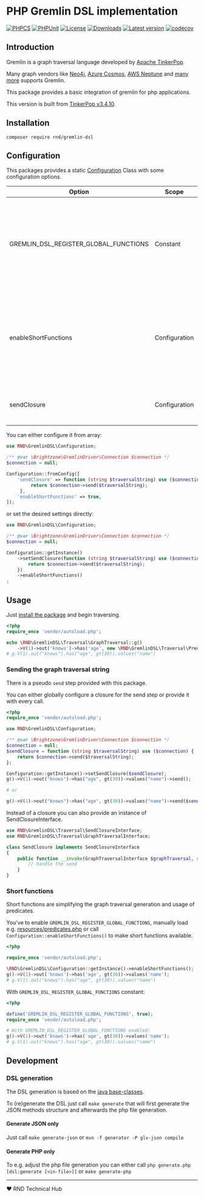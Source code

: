 # PHP Gremlin DSL implementation

[![PHPCS](https://img.shields.io/github/workflow/status/RedaktionsNetzwerk-Deutschland/gremlin-dsl/PHPCS?label=PHPCS)](https://github.com/RedaktionsNetzwerk-Deutschland/gremlin-dsl/actions?query=workflow%3APHPCS)
[![PHPUnit](https://img.shields.io/github/workflow/status/RedaktionsNetzwerk-Deutschland/gremlin-dsl/PHPUnit?label=PHPUnit)](https://github.com/RedaktionsNetzwerk-Deutschland/gremlin-dsl/actions?query=workflow%3APHPCS)
[![License](https://img.shields.io/github/license/RedaktionsNetzwerk-Deutschland/gremlin-dsl)](LICENSE.md)
[![Downloads](https://img.shields.io/packagist/dt/rnd/gremlin-dsl)](https://packagist.org/packages/rnd/gremlin-dsl)
[![Latest version](https://img.shields.io/packagist/v/rnd/gremlin-dsl)](https://packagist.org/packages/rnd/gremlin-dsl)
[![codecov](https://codecov.io/gh/RedaktionsNetzwerk-Deutschland/gremlin-dsl/branch/master/graph/badge.svg)](https://codecov.io/gh/RedaktionsNetzwerk-Deutschland/gremlin-dsl)

## Introduction

Gremlin is a graph traversal language developed by [Apache TinkerPop](https://tinkerpop.apache.org/).

Many graph vendors like [Neo4j](https://neo4j.com/), [Azure Cosmos](https://azure.microsoft.com/services/cosmos-db/), [AWS Neptune](https://aws.amazon.com/neptune/) and [many more](https://tinkerpop.apache.org/#graph-systems) supports Gremlin.

This package provides a basic integration of gremlin for php applications.

This version is built from [TinkerPop v3.4.10](generator/pom.xml#L24).

## Installation
```shell
composer require rnd/gremlin-dsl
```

## Configuration
This packages provides a static [Configuration](src/Configuration.php) Class with some configuration options.

| Option                                | Scope         | Type    | Default | Description                                   |
|---------------------------------------|---------------|---------|---------|-----------------------------------------------|
| GREMLIN_DSL_REGISTER_GLOBAL_FUNCTIONS | Constant      | boolean | false   | Globally register [short-functions](#short-functions) for gremlin.<br>E.g. the global `g`-function will be available to start the traversal. |
| enableShortFunctions                  | Configuration | boolean | false   | Globally register [short-functions](#short-functions) for gremlin.<br>E.g. the global `g`-function will be available to start the traversal. |
| sendClosure                           | Configuration | Closure | null    | Register a global callback for the [pseudo send step](#sending-the-graph-traversal-string) |

You can either configure it from array:
```php
use RND\GremlinDSL\Configuration;

/** @var \Brightzone\GremlinDriver\Connection $connection */
$connection = null;

Configuration::fromConfig([
    'sendClosure' => function (string $traversalString) use ($connection) {
         return $connection->send($traversalString);
     },
    'enableShortFunctions' => true,
]);
```

or set the desired settings directly:
```php
use RND\GremlinDSL\Configuration;

/** @var \Brightzone\GremlinDriver\Connection $connection */
$connection = null;

Configuration::getInstance()
    ->setSendClosure(function (string $traversalString) use ($connection) {
        return $connection->send($traversalString);
    })
    ->enableShortFunctions()
;

```


## Usage
Just [install the package](#installation) and begin traversing.

```php
<?php
require_once 'vendor/autoload.php';

echo \RND\GremlinDSL\Traversal\GraphTraversal::g()
    ->V(1)->out('knows')->has('age', new \RND\GremlinDSL\Traversal\Predicates\Gt(30))->values('name');
# g.V(1).out("knows").has("age", gt(30)).values("name")
```

### Sending the graph traversal string
There is a pseudo `send` step provided with this package.

You can either globally configure a closure for the send step or provide it with every call.

```php
<?php
require_once 'vendor/autoload.php';

use RND\GremlinDSL\Configuration;

/** @var \Brightzone\GremlinDriver\Connection $connection */
$connection = null;
$sendClosure = function (string $traversalString) use ($connection) {
    return $connection->send($traversalString);
};

Configuration::getInstance()->setSendClosure($sendClosure);
g()->V(1)->out("knows")->has("age", gt(30))->values("name")->send();

# or

g()->V(1)->out("knows")->has("age", gt(30))->values("name")->send($sendClosure);
```

Instead of a closure you can also provide an instance of SendClosureInterface.

```php
use RND\GremlinDSL\Traversal\SendClosureInterface;
use RND\GremlinDSL\Traversal\GraphTraversalInterface;

class SendClosure implements SendClosureInterface
{
    public function __invoke(GraphTraversalInterface $graphTraversal, string $traversalString) {
        // handle the send
    }
}
```

### Short functions
Short functions are simplifying the graph traversal generation and usage of predicates.

You've to enable `GREMLIN_DSL_REGISTER_GLOBAL_FUNCTIONS`,
manually load e.g. [resources/predicates.php](resources/predicates.php)
or call `Configuration::enableShortFunctions()` to make short functions available.

```php
<?php

require_once 'vendor/autoload.php';

\RND\GremlinDSL\Configuration::getInstance()->enableShortFunctions();
g()->V(1)->out('knows')->has('age', gt(30))->values('name');
# g.V(1).out("knows").has("age", gt(30)).values("name")
```

With `GREMLIN_DSL_REGISTER_GLOBAL_FUNCTIONS` constant:
```php
<?php

define('GREMLIN_DSL_REGISTER_GLOBAL_FUNCTIONS', true);
require_once 'vendor/autoload.php';

# With GREMLIN_DSL_REGISTER_GLOBAL_FUNCTIONS enabled:
g()->V(1)->out('knows')->has('age', gt(30))->values('name');
# g.V(1).out("knows").has("age", gt(30)).values("name")
```

## Development
### DSL generation

The DSL generation is based on the [java base-classes](https://github.com/apache/tinkerpop/tree/master/gremlin-core/src/main/java/org/apache/tinkerpop/gremlin/process/traversal/dsl/graph).

To (re)generate the DSL just call `make generate` that will first generate the JSON methods structure and afterwards the php file generation.

#### Generate JSON only
Just call `make generate-json` or `mvn -f generator -P glv-json compile`

#### Generate PHP only
To e.g. adjust the php file generation you can either call `php generate.php [dsl:generate [<in-file>]]` or `make generate-php`

___
♥ RND Technical Hub
